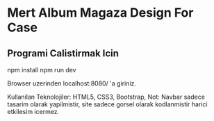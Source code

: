 # Mert Album Magaza Design For Case

## Programi Calistirmak Icin

npm install
npm run dev

Browser uzerinden localhost:8080/ 'a giriniz.

Kullanilan Teknolojiler: HTML5, CSS3, Bootstrap,
Not: Navbar sadece tasarim olarak yapilmistir, site sadece gorsel olarak kodlanmistir harici etkilesim icermez.
